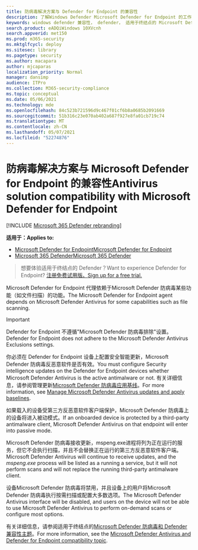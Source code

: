 ```yaml
---
title: 防病毒解决方案与 Defender for Endpoint 的兼容性
description: 了解Windows Defender Microsoft Defender for Endpoint 的工作原理，以及它如何使用第三方反恶意软件客户端。
keywords: windows defender 兼容性， defender， 适用于终结点的 Microsoft Defender， 终结点的 defender， 防病毒， mde
search.product: eADQiWindows 10XVcnh
search.appverid: met150
ms.prod: m365-security
ms.mktglfcycl: deploy
ms.sitesec: library
ms.pagetype: security
ms.author: macapara
author: mjcaparas
localization_priority: Normal
manager: dansimp
audience: ITPro
ms.collection: M365-security-compliance
ms.topic: conceptual
ms.date: 05/06/2021
ms.technology: mde
ms.openlocfilehash: 84c523b721596d9c467f01cf6b8a0685b2091669
ms.sourcegitcommit: 51b316c23e070ab402a687f927e8fa01cb719c74
ms.translationtype: MT
ms.contentlocale: zh-CN
ms.lasthandoff: 05/07/2021
ms.locfileid: "52274876"
---
```

# <a name="antivirus-solution-compatibility-with-microsoft-defender-for-endpoint"></a><span data-ttu-id="c3334-104">防病毒解决方案与 Microsoft Defender for Endpoint 的兼容性</span><span class="sxs-lookup"><span data-stu-id="c3334-104">Antivirus solution compatibility with Microsoft Defender for Endpoint</span></span>

[!INCLUDE [Microsoft 365 Defender rebranding](../../includes/microsoft-defender.md)]

<span data-ttu-id="c3334-105">**适用于：**</span><span class="sxs-lookup"><span data-stu-id="c3334-105">**Applies to:**</span></span>
- [<span data-ttu-id="c3334-106">Microsoft Defender for Endpoint</span><span class="sxs-lookup"><span data-stu-id="c3334-106">Microsoft Defender for Endpoint</span></span>](https://go.microsoft.com/fwlink/p/?linkid=2154037)
- [<span data-ttu-id="c3334-107">Microsoft 365 Defender</span><span class="sxs-lookup"><span data-stu-id="c3334-107">Microsoft 365 Defender</span></span>](https://go.microsoft.com/fwlink/?linkid=2118804)


><span data-ttu-id="c3334-108">想要体验适用于终结点的 Defender？</span><span class="sxs-lookup"><span data-stu-id="c3334-108">Want to experience Defender for Endpoint?</span></span> [<span data-ttu-id="c3334-109">注册免费试用版。</span><span class="sxs-lookup"><span data-stu-id="c3334-109">Sign up for a free trial.</span></span>](https://www.microsoft.com/microsoft-365/windows/microsoft-defender-atp?ocid=docs-wdatp-defendercompat-abovefoldlink)

<span data-ttu-id="c3334-110">Microsoft Defender for Endpoint 代理依赖于Microsoft Defender 防病毒某些功能（如文件扫描）的功能。</span><span class="sxs-lookup"><span data-stu-id="c3334-110">The Microsoft Defender for Endpoint agent depends on Microsoft Defender Antivirus for some capabilities such as file scanning.</span></span>

>[!IMPORTANT]
><span data-ttu-id="c3334-111">Defender for Endpoint 不遵循"Microsoft Defender 防病毒排除"设置。</span><span class="sxs-lookup"><span data-stu-id="c3334-111">Defender for Endpoint does not adhere to the Microsoft Defender Antivirus Exclusions settings.</span></span> 

<span data-ttu-id="c3334-112">你必须在 Defender for Endpoint 设备上配置安全智能更新，Microsoft Defender 防病毒反恶意软件是否有效。</span><span class="sxs-lookup"><span data-stu-id="c3334-112">You must configure Security intelligence updates on the Defender for Endpoint devices whether Microsoft Defender Antivirus is the active antimalware or not.</span></span> <span data-ttu-id="c3334-113">有关详细信息，请参阅管理更新[Microsoft Defender 防病毒应用基线](https://docs.microsoft.com/windows/security/threat-protection/microsoft-defender-antivirus/manage-updates-baselines-microsoft-defender-antivirus.md)。</span><span class="sxs-lookup"><span data-stu-id="c3334-113">For more information, see [Manage Microsoft Defender Antivirus updates and apply baselines](https://docs.microsoft.com/windows/security/threat-protection/microsoft-defender-antivirus/manage-updates-baselines-microsoft-defender-antivirus.md).</span></span>

<span data-ttu-id="c3334-114">如果载入的设备受第三方反恶意软件客户端保护，Microsoft Defender 防病毒上的设备将进入被动模式。</span><span class="sxs-lookup"><span data-stu-id="c3334-114">If an onboarded device is protected by a third-party antimalware client, Microsoft Defender Antivirus on that endpoint will enter into passive mode.</span></span>

<span data-ttu-id="c3334-115">Microsoft Defender 防病毒接收更新，mspeng.exe进程将列为正在运行的服务，但它不会执行扫描，并且不会替换正在运行的第三方反恶意软件客户端。</span><span class="sxs-lookup"><span data-stu-id="c3334-115">Microsoft Defender Antivirus will continue to receive updates, and the *mspeng.exe* process will be listed as a running a service, but it will not perform scans and will not replace the running third-party antimalware client.</span></span>

<span data-ttu-id="c3334-116">设备Microsoft Defender 防病毒将禁用，并且设备上的用户将Microsoft Defender 防病毒执行按需扫描或配置大多数选项。</span><span class="sxs-lookup"><span data-stu-id="c3334-116">The Microsoft Defender Antivirus interface will be disabled, and users on the device will not be able to use Microsoft Defender Antivirus to perform on-demand scans or configure most options.</span></span>

<span data-ttu-id="c3334-117">有关详细信息，请参阅适用于终结点的[Microsoft Defender 防病毒和 Defender 兼容性主题](https://docs.microsoft.com/windows/security/threat-protection/microsoft-defender-antivirus/microsoft-defender-antivirus-compatibility)。</span><span class="sxs-lookup"><span data-stu-id="c3334-117">For more information, see the [Microsoft Defender Antivirus and Defender for Endpoint compatibility topic](https://docs.microsoft.com/windows/security/threat-protection/microsoft-defender-antivirus/microsoft-defender-antivirus-compatibility).</span></span>
